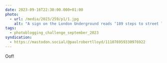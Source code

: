```yaml
---
date: 2023-09-16T22:30:00.000+01:00
photo:
  - url: /media/2023/259/p1/1.jpg
    alt: "A sign on the London Underground reads ‘189 steps to street level’. The bottom of a stairwell can be seen in the background."
tags:
  - photoblogging_challenge_september_2023
syndication:
  - https://mastodon.social/@paulrobertlloyd/111076959330976922
---
```


Oof!
